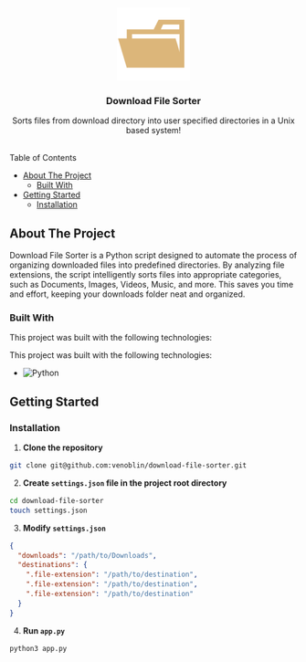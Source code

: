 <br/>
<div align="center">
<a href="https://github.com/user/repo">
<img src=".project-images/project-logo.png" alt="Logo" height="128px">
</a>
<h3 align="center">Download File Sorter</h3>
<p align="center">
Sorts files from download directory into user specified directories in a Unix based system! 
<br/>
<br/>
</p>
</div>

Table of Contents

- [About The Project](#about-the-project)
  - [Built With](#built-with)
- [Getting Started](#getting-started)
  - [Installation](#installation)

## About The Project

Download File Sorter is a Python script designed to automate the process of organizing downloaded files into predefined directories. By analyzing file extensions, the script intelligently sorts files into appropriate categories, such as Documents, Images, Videos, Music, and more. This saves you time and effort, keeping your downloads folder neat and organized.

### Built With

This project was built with the following technologies:

This project was built with the following technologies:
- ![Python](https://img.shields.io/badge/Python-3776AB?logo=python&logoColor=fff)

## Getting Started

### Installation

1. **Clone the repository** 

  ```sh
  git clone git@github.com:venoblin/download-file-sorter.git
  ```

2. **Create `settings.json` file in the project root directory**

  ```sh
  cd download-file-sorter
  touch settings.json
  ```

3. **Modify `settings.json`** 

  ```json
  {
    "downloads": "/path/to/Downloads",
    "destinations": {
      ".file-extension": "/path/to/destination",
      ".file-extension": "/path/to/destination",
      ".file-extension": "/path/to/destination"
    }
  }
  ```

4. **Run `app.py`** 
  
  ```sh
  python3 app.py
  ```